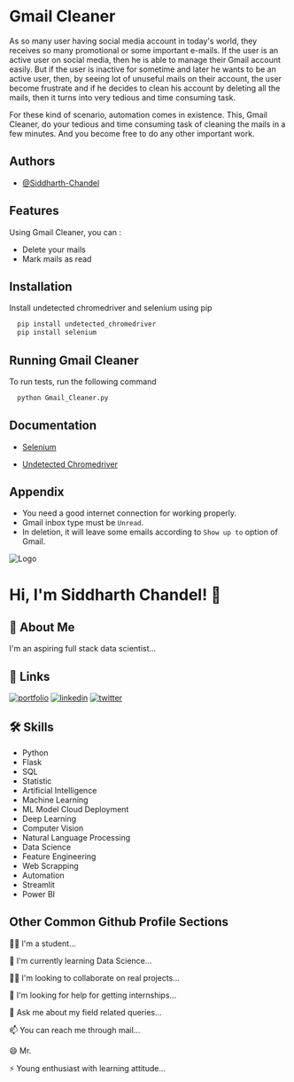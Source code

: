 
# **Gmail Cleaner**

As so many user having social media account in today's world, they receives so many promotional or some important e-mails. If the user is an active user on social media, then he is able to manage their Gmail account easily. But if the user is inactive for sometime and later he wants to be an active user, then, by seeing lot of unuseful mails on their account, the user become frustrate and if he decides to clean his account by deleting all the mails, then it turns into very tedious and time consuming task.

For these kind of scenario, automation comes in existence. This, Gmail Cleaner, do your tedious and time consuming task of cleaning the mails in a few minutes. And you become free to do any other important work.

## Authors

- [@Siddharth-Chandel](https://github.com/Siddharth-Chandel)


## Features

Using Gmail Cleaner, you can :

- Delete your mails
- Mark mails as read


## Installation

Install undetected chromedriver and selenium using pip

```bash
  pip install undetected_chromedriver
  pip install selenium
```
    
## Running Gmail Cleaner

To run tests, run the following command

```bash
  python Gmail_Cleaner.py
```
## Documentation

- [Selenium](https://selenium-python.readthedocs.io/)

- [Undetected Chromedriver](https://github.com/ultrafunkamsterdam/undetected-chromedriver)


## Appendix

- You need a good internet connection for working properly.
- Gmail inbox type must be ```Unread```.
- In deletion, it will leave some emails according to ```Show up to``` option of Gmail.

![Logo](https://github-readme-stats.vercel.app/api?username=Siddharth-Chandel&&show_icons=true&title_color=ffffff&icon_color=bb2acf&text_color=daf7dc&bg_color=151515)


# Hi, I'm Siddharth Chandel! 👋


## 🚀 About Me
I'm an aspiring full stack data scientist...


## 🔗 Links
[![portfolio](https://img.shields.io/badge/my_portfolio-000?style=for-the-badge&logo=ko-fi&logoColor=white)](https://github.com/Siddharth-Chandel)
[![linkedin](https://img.shields.io/badge/linkedin-0A66C2?style=for-the-badge&logo=linkedin&logoColor=white)](https://www.linkedin.com/in/siddharth-chandel-001097245)
[![twitter](https://img.shields.io/badge/twitter-1DA1F2?style=for-the-badge&logo=twitter&logoColor=white)](https://twitter.com/Siddharth0890)

## 🛠 Skills
- Python
- Flask
- SQL
- Statistic
- Artificial Intelligence
- Machine Learning
- ML Model Cloud Deployment
- Deep Learning
- Computer Vision
- Natural Language Processing
- Data Science
- Feature Engineering
- Web Scrapping
- Automation
- Streamlit
- Power BI



## Other Common Github Profile Sections
👩‍💻 I'm a student...

🧠 I'm currently learning Data Science...

👯‍♀️ I'm looking to collaborate on real projects...

🤔 I'm looking for help for getting internships...

💬 Ask me about my field related queries...

📫 You can reach me through mail...

😄 Mr.

⚡️ Young enthusiast with learning attitude...
